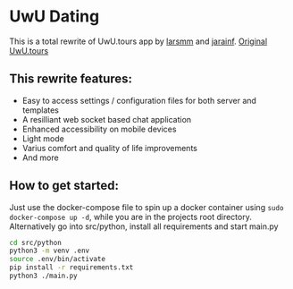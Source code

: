 # UwU Dating

This is a total rewrite of UwU.tours app by [larsmm](https://github.com/larsmm) and [jarainf](https://github.com/jarainf).
[Original UwU.tours](https://github.com/jarainf/UwU.tours)


This rewrite features:
- 
- Easy to access settings / configuration files for both server and templates
- A resilliant web socket based chat application
- Enhanced accessibility on mobile devices
- Light mode
- Varius comfort and quality of life improvements
- And more

How to get started:
-
Just use the docker-compose file to spin up a docker container using `sudo docker-compose up -d`, while you are in the projects root directory.<br>
Alternatively go into src/python, install all requirements and start main.py

```bash
cd src/python
python3 -m venv .env
source .env/bin/activate
pip install -r requirements.txt
python3 ./main.py
```
